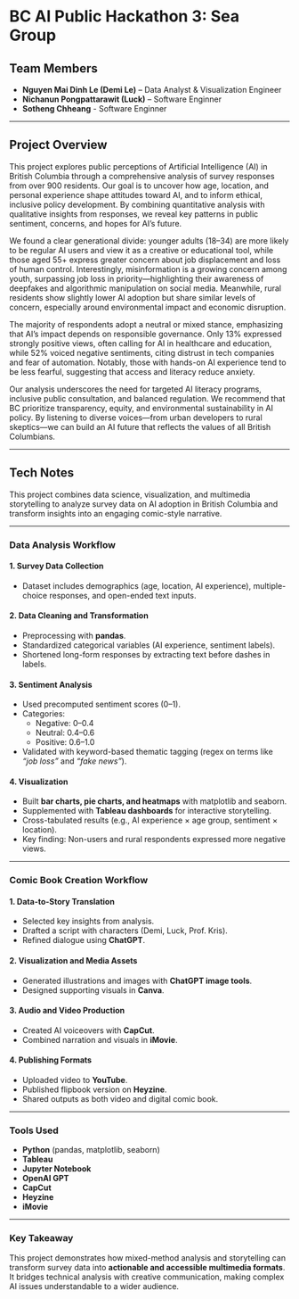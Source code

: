 # BC AI Public Hackathon 3: Sea Group

## Team Members
- **Nguyen Mai Dinh Le (Demi Le)** – Data Analyst & Visualization Engineer  
- **Nichanun Pongpattarawit (Luck)** – Software Enginner  
- **Sotheng Chheang** - Software Enginner  

---

## Project Overview

This project explores public perceptions of Artificial Intelligence (AI) in British Columbia through a comprehensive analysis of survey responses from over 900 residents. Our goal is to uncover how age, location, and personal experience shape attitudes toward AI, and to inform ethical, inclusive policy development. By combining quantitative analysis with qualitative insights from responses, we reveal key patterns in public sentiment, concerns, and hopes for AI’s future.

We found a clear generational divide: younger adults (18–34) are more likely to be regular AI users and view it as a creative or educational tool, while those aged 55+ express greater concern about job displacement and loss of human control. Interestingly, misinformation is a growing concern among youth, surpassing job loss in priority—highlighting their awareness of deepfakes and algorithmic manipulation on social media. Meanwhile, rural residents show slightly lower AI adoption but share similar levels of concern, especially around environmental impact and economic disruption.

The majority of respondents adopt a neutral or mixed stance, emphasizing that AI’s impact depends on responsible governance. Only 13% expressed strongly positive views, often calling for AI in healthcare and education, while 52% voiced negative sentiments, citing distrust in tech companies and fear of automation. Notably, those with hands-on AI experience tend to be less fearful, suggesting that access and literacy reduce anxiety.

Our analysis underscores the need for targeted AI literacy programs, inclusive public consultation, and balanced regulation. We recommend that BC prioritize transparency, equity, and environmental sustainability in AI policy. By listening to diverse voices—from urban developers to rural skeptics—we can build an AI future that reflects the values of all British Columbians.

---

## Tech Notes

This project combines data science, visualization, and multimedia storytelling to analyze survey data on AI adoption in British Columbia and transform insights into an engaging comic-style narrative.

---

### Data Analysis Workflow

#### 1. Survey Data Collection
- Dataset includes demographics (age, location, AI experience), multiple-choice responses, and open-ended text inputs.

#### 2. Data Cleaning and Transformation
- Preprocessing with **pandas**.  
- Standardized categorical variables (AI experience, sentiment labels).  
- Shortened long-form responses by extracting text before dashes in labels.  

#### 3. Sentiment Analysis
- Used precomputed sentiment scores (0–1).  
- Categories:  
  - Negative: 0–0.4  
  - Neutral: 0.4–0.6  
  - Positive: 0.6–1.0  
- Validated with keyword-based thematic tagging (regex on terms like *“job loss”* and *“fake news”*).  

#### 4. Visualization
- Built **bar charts, pie charts, and heatmaps** with matplotlib and seaborn.  
- Supplemented with **Tableau dashboards** for interactive storytelling.  
- Cross-tabulated results (e.g., AI experience × age group, sentiment × location).  
- Key finding: Non-users and rural respondents expressed more negative views.  

---

### Comic Book Creation Workflow

#### 1. Data-to-Story Translation
- Selected key insights from analysis.  
- Drafted a script with characters (Demi, Luck, Prof. Kris).  
- Refined dialogue using **ChatGPT**.  

#### 2. Visualization and Media Assets
- Generated illustrations and images with **ChatGPT image tools**.  
- Designed supporting visuals in **Canva**.  

#### 3. Audio and Video Production
- Created AI voiceovers with **CapCut**.  
- Combined narration and visuals in **iMovie**.  

#### 4. Publishing Formats
- Uploaded video to **YouTube**.  
- Published flipbook version on **Heyzine**.  
- Shared outputs as both video and digital comic book.  

---

### Tools Used
- **Python** (pandas, matplotlib, seaborn)  
- **Tableau**  
- **Jupyter Notebook**  
- **OpenAI GPT**  
- **CapCut**  
- **Heyzine**  
- **iMovie**  

---

### Key Takeaway
This project demonstrates how mixed-method analysis and storytelling can transform survey data into **actionable and accessible multimedia formats**. It bridges technical analysis with creative communication, making complex AI issues understandable to a wider audience.


